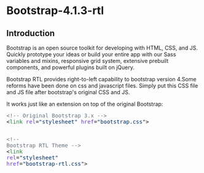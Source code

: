 # Bootstrap-4.1.3-rtl
<h2>
  Introduction
</h2>
<p>Bootstrap is an open source toolkit for developing with HTML, CSS, and JS. Quickly prototype your ideas or build your entire app with our Sass variables and mixins, responsive grid system, extensive prebuilt components, and powerful plugins built on jQuery.</p>
<p>Bootstrap RTL provides right-to-left capability to bootstrap version 4.Some reforms have been done on css and javascript files. Simply put this CSS file and JS file after bootstrap's original CSS and JS.</p>
<p>It works just like an extension on top of the original Bootstrap:</p>

<div style="margin-bottom: 16px;"><pre><span style="color: #6a737d;"><span style="color: #6a737d;">&lt;!--</span> Original Bootstrap 3.x <span style="color: #6a737d;">--&gt;</span></span>
&lt;<span style="color: #22863a;">link</span> <span style="color: #6f42c1;">rel</span>=<span style="color: #032f62;"><span style="color: #032f62;">"</span>stylesheet<span style="color: #032f62;">"</span></span> <span style="color: #6f42c1;">href</span>=<span style="color: #032f62;"><span style="color: #032f62;">"</span>bootstrap.css<span style="color: #032f62;">"</span></span>&gt;

<span style="color: #6a737d;"><span style="color: #6a737d;">&lt;!--</span> Bootstrap RTL Theme <span style="color: #6a737d;">--&gt;</span></span>
&lt;<span style="color: #22863a;">link</span> <span style="color: #6f42c1;">rel</span>=<span style="color: #032f62;"><span style="color: #032f62;">"</span>stylesheet<span style="color: #032f62;">"</span></span> <span style="color: #6f42c1;">href</span>=<span style="color: #032f62;"><span style="color: #032f62;">"</span>bootstrap-rtl.css<span style="color: #032f62;">"</span></span>&gt;</pre></div>
